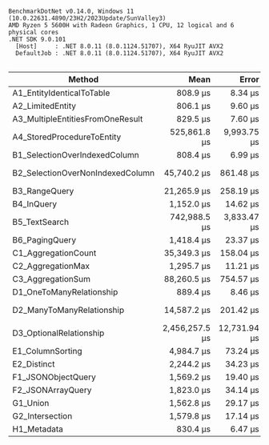 ```

BenchmarkDotNet v0.14.0, Windows 11 (10.0.22631.4890/23H2/2023Update/SunValley3)
AMD Ryzen 5 5600H with Radeon Graphics, 1 CPU, 12 logical and 6 physical cores
.NET SDK 9.0.101
  [Host]     : .NET 8.0.11 (8.0.1124.51707), X64 RyuJIT AVX2
  DefaultJob : .NET 8.0.11 (8.0.1124.51707), X64 RyuJIT AVX2


```
| Method                           | Mean           | Error        | StdDev       | Exceptions | Gen0       | Gen1      | Gen2    | Allocated    |
|--------------------------------- |---------------:|-------------:|-------------:|-----------:|-----------:|----------:|--------:|-------------:|
| A1_EntityIdenticalToTable        |       808.9 μs |      8.34 μs |      6.51 μs |          - |     0.9766 |         - |       - |     14.05 KB |
| A2_LimitedEntity                 |       806.1 μs |      9.60 μs |      8.98 μs |          - |     1.9531 |         - |       - |      16.3 KB |
| A3_MultipleEntitiesFromOneResult |       829.5 μs |      7.60 μs |      7.11 μs |          - |     1.9531 |         - |       - |     25.92 KB |
| A4_StoredProcedureToEntity       |   525,861.8 μs |  9,993.75 μs | 10,262.85 μs |          - |  3000.0000 | 1000.0000 |       - |  29008.71 KB |
| B1_SelectionOverIndexedColumn    |       808.4 μs |      6.99 μs |      5.84 μs |          - |     0.9766 |         - |       - |     12.88 KB |
| B2_SelectionOverNonIndexedColumn |    45,740.2 μs |    861.48 μs |    846.09 μs |          - |   727.2727 |  363.6364 | 90.9091 |   5847.92 KB |
| B3_RangeQuery                    |    21,265.9 μs |    258.19 μs |    241.51 μs |          - |    93.7500 |   31.2500 |       - |    819.92 KB |
| B4_InQuery                       |     1,152.0 μs |     14.62 μs |     12.96 μs |          - |     1.9531 |         - |       - |     19.85 KB |
| B5_TextSearch                    |   742,988.5 μs |  3,833.47 μs |  3,201.12 μs |          - |          - |         - |       - |    979.53 KB |
| B6_PagingQuery                   |     1,418.4 μs |     23.37 μs |     20.72 μs |          - |     3.9063 |         - |       - |     40.52 KB |
| C1_AggregationCount              |    35,349.3 μs |    158.04 μs |    131.97 μs |          - |          - |         - |       - |     12.04 KB |
| C2_AggregationMax                |     1,295.7 μs |     11.21 μs |     10.49 μs |          - |          - |         - |       - |      5.69 KB |
| C3_AggregationSum                |    88,260.5 μs |    754.57 μs |    705.82 μs |          - |          - |         - |       - |      6.85 KB |
| D1_OneToManyRelationship         |       889.4 μs |      8.46 μs |      7.92 μs |          - |     1.9531 |         - |       - |     26.33 KB |
| D2_ManyToManyRelationship        |    14,587.2 μs |    201.42 μs |    178.55 μs |          - |   312.5000 |   62.5000 | 31.2500 |   2555.76 KB |
| D3_OptionalRelationship          | 2,456,257.5 μs | 12,731.94 μs | 11,909.47 μs |          - | 21000.0000 | 3000.0000 |       - | 175866.23 KB |
| E1_ColumnSorting                 |     4,984.7 μs |     73.24 μs |     68.51 μs |          - |    39.0625 |    7.8125 |       - |    348.07 KB |
| E2_Distinct                      |     2,244.2 μs |     34.23 μs |     30.34 μs |          - |          - |         - |       - |      8.54 KB |
| F1_JSONObjectQuery               |     1,569.2 μs |     19.40 μs |     18.15 μs |          - |     5.8594 |         - |       - |     51.68 KB |
| F2_JSONArrayQuery                |     1,823.0 μs |     34.14 μs |     30.27 μs |          - |          - |         - |       - |     16.86 KB |
| G1_Union                         |     1,562.8 μs |     29.17 μs |     27.28 μs |          - |     1.9531 |         - |       - |     20.35 KB |
| G2_Intersection                  |     1,579.8 μs |     17.14 μs |     15.19 μs |          - |     1.9531 |         - |       - |     21.73 KB |
| H1_Metadata                      |       830.4 μs |      6.47 μs |      6.06 μs |          - |     0.9766 |         - |       - |     10.99 KB |
